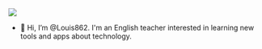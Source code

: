 <img src="Gym.jped">


- 👋 Hi, I’m @Louis862. I'm an English teacher interested in learning new tools and apps about technology. 
